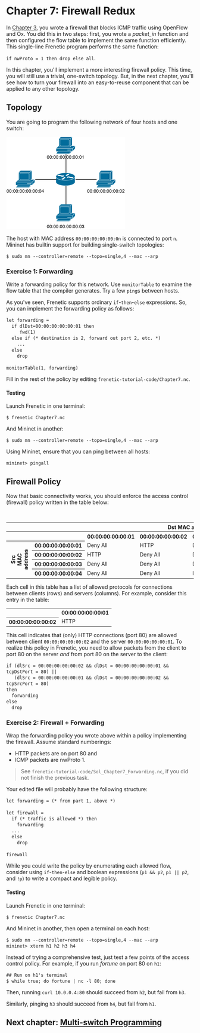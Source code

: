 Chapter 7: Firewall Redux
=========================

In [Chapter 3](03-OxFirewall), you wrote a firewall that blocks ICMP traffic using OpenFlow and Ox. You did this in two steps: first, you wrote a _packet_in_ function and then configured the flow table to implement the same function efficiently. 
This single-line Frenetic program performs the same function: 

`if nwProto = 1 then drop else all`. 

In this chapter, you'll implement a more interesting firewall policy. This time, you will still use a trivial, one-switch topology. But, in the next chapter, you'll see 
how to turn your firewall into an easy-to-reuse component that can be applied to any other topology.

## Topology 

You are going to program the following network of four hosts and one switch:

![image](images/topo-single-4.png)

The host with MAC address `00:00:00:00:00:0n` is connected to port `n`. Mininet has builtin support for building single-switch topologies:

```
$ sudo mn --controller=remote --topo=single,4 --mac --arp
```

### Exercise 1: Forwarding

Write a forwarding policy for this network. Use `monitorTable` to examine the flow table that the compiler generates. Try a few `ping`s between hosts.

As you've seen, Frenetic supports ordinary `if`-`then`-`else` expressions.
So, you can implement the forwarding policy as follows:

```
let forwarding =
  if dlDst=00:00:00:00:00:01 then
     fwd(1)
  else if (* destination is 2, forward out port 2, etc. *)
    ...
  else
    drop
    
monitorTable(1, forwarding)
```

Fill in the rest of the policy by editing `frenetic-tutorial-code/Chapter7.nc`.

#### Testing

Launch Frenetic in one terminal:

```
$ frenetic Chapter7.nc
```

And Mininet in another:

```
$ sudo mn --controller=remote --topo=single,4 --mac --arp
```

Using Mininet, ensure that you can ping between all hosts:

```
mininet> pingall
```

## Firewall Policy

Now that basic connectivity works, you should enforce the access control (firewall) policy written in the table below:

<table>
<tr>
  <th style="visibility: hidden"></th>
  <th style="visibility: hidden"></th>
  <th colspan="4">Dst MAC address</th>
</tr>
<tr>
  <th style="visibility: hidden"></th>
  <th style="visibility: hidden"></th>
  <th>00:00:00:00:00:01</th>
  <th>00:00:00:00:00:02</th>
  <th>00:00:00:00:00:03</th>
  <th>00:00:00:00:00:04</th>
</tr>
<tr>
  <th rowspan="5" style="-webkit-transform:rotate(270deg)" >
    Src MAC<br>address
  </th>
  <th>00:00:00:00:00:01</th>
  <td>Deny All</td>
  <td>HTTP</td>
  <td>Deny All</td>
  <td>Deny All</td>
</tr>
<tr>
  <th>00:00:00:00:00:02</th>
  <td>HTTP</td>
  <td>Deny All</td>
  <td>Deny All</td>
  <td>Deny All</td>
</tr>
<tr>
  <th>00:00:00:00:00:03</th>
  <td>Deny All</td>
  <td>Deny All</td>
  <td>Deny All</td>
  <td>ICMP</td>
</tr>
<tr>
  <th>00:00:00:00:00:04</th>
  <td>Deny All</td>
  <td>Deny All</td>
  <td>ICMP</td>
  <td>Deny All</td><br>
</tr>
</table>

Each cell in this table has a list of allowed protocols for connections between
clients (rows) and servers (columns). For example, consider this entry in the table:


<table>
<tr>
  <th></th>
  <th>00:00:00:00:00:01</th>
</tr>
<tr>
  <th>00:00:00:00:00:02</th>
  <td>HTTP</td>
</tr>
</table>

This cell indicates that (only) HTTP connections (port 80) are allowed between client
`00:00:00:00:00:02` and the server `00:00:00:00:00:01`. To realize this policy in Frenetic, you need to allow packets from the client to port 80 on the server *and* from port 80 on the server to the client:

```
if (dlSrc = 00:00:00:00:00:02 && dlDst = 00:00:00:00:00:01 && tcpDstPort = 80) ||
   (dlSrc = 00:00:00:00:00:01 && dlDst = 00:00:00:00:00:02 && tcpSrcPort = 80)
then
  forwarding
else
  drop
```


### Exercise 2: Firewall + Forwarding

Wrap the forwarding policy you wrote above within a policy implementing the firewall.
Assume standard numberings:

- HTTP packets are on port 80 and 
- ICMP packets are nwProto 1.

> See `frenetic-tutorial-code/Sol_Chapter7_Forwarding.nc`, if you
> did not finish the previous task.

Your edited file will probably have the following structure:

```
let forwarding = (* from part 1, above *)

let firewall =
  if (* traffic is allowed *) then
    forwarding
  ...
  else
    drop

firewall
```

While you could write the policy by enumerating each allowed flow, consider
using `if`-`then`-`else` and boolean expressions (`p1 && p2`, `p1 || p2`, and `!p`) to write a compact and legible policy.

#### Testing

Launch Frenetic in one terminal:

```
$ frenetic Chapter7.nc
```

And Mininet in another, then open a terminal on each host:

```
$ sudo mn --controller=remote --topo=single,4 --mac --arp
mininet> xterm h1 h2 h3 h4
```

Instead of trying a comprehensive test, just test a few points of the access control policy. For example, if you run _fortune_ on port 80 on `h1`:

```
## Run on h1's terminal
$ while true; do fortune | nc -l 80; done
```

Then, running `curl 10.0.0.4:80` should succeed from `h2`, but fail from `h3`.

Similarly, pinging `h3` should succeed from `h4`, but fail from `h1`.

## Next chapter: [Multi-switch Programming][Ch8]

[Ch8]: 08-NCMultiSwitch

[Action]: http://frenetic-lang.github.io/frenetic/docs/OpenFlow0x01.Action.html